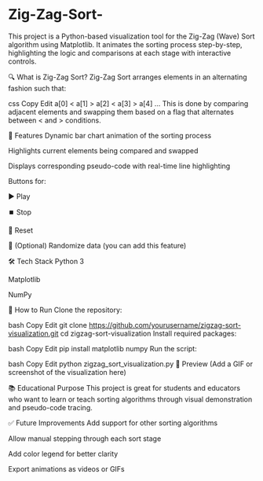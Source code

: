 # Zig-Zag-Sort-
This project is a Python-based visualization tool for the Zig-Zag (Wave) Sort algorithm using Matplotlib. It animates the sorting process step-by-step, highlighting the logic and comparisons at each stage with interactive controls.

🔍 What is Zig-Zag Sort?
Zig-Zag Sort arranges elements in an alternating fashion such that:

css
Copy
Edit
a[0] < a[1] > a[2] < a[3] > a[4] ...
This is done by comparing adjacent elements and swapping them based on a flag that alternates between < and > conditions.

🎥 Features
Dynamic bar chart animation of the sorting process

Highlights current elements being compared and swapped

Displays corresponding pseudo-code with real-time line highlighting

Buttons for:

▶️ Play

⏹️ Stop

🔁 Reset

🔄 (Optional) Randomize data (you can add this feature)

🛠️ Tech Stack
Python 3

Matplotlib

NumPy

📁 How to Run
Clone the repository:

bash
Copy
Edit
git clone https://github.com/yourusername/zigzag-sort-visualization.git
cd zigzag-sort-visualization
Install required packages:

bash
Copy
Edit
pip install matplotlib numpy
Run the script:

bash
Copy
Edit
python zigzag_sort_visualization.py
📸 Preview
(Add a GIF or screenshot of the visualization here)

📚 Educational Purpose
This project is great for students and educators who want to learn or teach sorting algorithms through visual demonstration and pseudo-code tracing.

✅ Future Improvements
Add support for other sorting algorithms

Allow manual stepping through each sort stage

Add color legend for better clarity

Export animations as videos or GIFs
